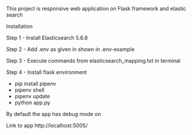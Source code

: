 This project is responsive web application on Flask framework and elastic search

Installation

Step 1 - Install Elasticsearch 5.6.8

Step 2 - Add .env as given in shown in .env-example

Step 3 - Execute commands from elasticsearch_mapping.txt in terminal

Step 4 - Install flask environment

- pip install pipenv
- pipenv shell
- pipenv update
- python app.py

By default the app has debug mode on

Link to app http://localhost:5005/
